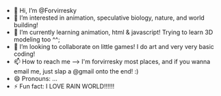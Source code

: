 - 👋 Hi, I’m @Forvirresky
- 👀 I’m interested in animation, speculative biology, nature, and world building!
- 🌱 I’m currently learning animation, html & javascript! Trying to learn 3D modeling too ^^;
- 💞️ I’m looking to collaborate on little games! I do art and very very basic coding!
- 📫 How to reach me --> I'm forvirresky most places, and if you wanna email me, just slap a @gmail onto the end! :)
- 😄 Pronouns: ...
- ⚡ Fun fact: I LOVE RAIN WORLD!!!!!!

<!---
Forvirresky/Forvirresky is a ✨ special ✨ repository because its `README.md` (this file) appears on your GitHub profile.
You can click the Preview link to take a look at your changes.
--->
